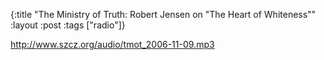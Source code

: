 {:title "The Ministry of Truth: Robert Jensen on \"The Heart of Whiteness\""
:layout :post
:tags  ["radio"]}

<http://www.szcz.org/audio/tmot_2006-11-09.mp3>

